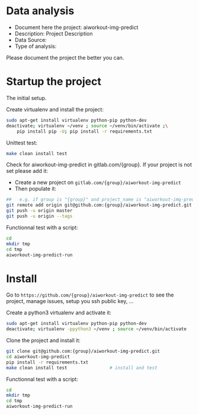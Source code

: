 # Data analysis
- Document here the project: aiworkout-img-predict
- Description: Project Description
- Data Source:
- Type of analysis:

Please document the project the better you can.

# Startup the project

The initial setup.

Create virtualenv and install the project:
```bash
sudo apt-get install virtualenv python-pip python-dev
deactivate; virtualenv ~/venv ; source ~/venv/bin/activate ;\
    pip install pip -U; pip install -r requirements.txt
```

Unittest test:
```bash
make clean install test
```

Check for aiworkout-img-predict in gitlab.com/{group}.
If your project is not set please add it:

- Create a new project on `gitlab.com/{group}/aiworkout-img-predict`
- Then populate it:

```bash
##   e.g. if group is "{group}" and project_name is "aiworkout-img-predict"
git remote add origin git@github.com:{group}/aiworkout-img-predict.git
git push -u origin master
git push -u origin --tags
```

Functionnal test with a script:

```bash
cd
mkdir tmp
cd tmp
aiworkout-img-predict-run
```

# Install

Go to `https://github.com/{group}/aiworkout-img-predict` to see the project, manage issues,
setup you ssh public key, ...

Create a python3 virtualenv and activate it:

```bash
sudo apt-get install virtualenv python-pip python-dev
deactivate; virtualenv -ppython3 ~/venv ; source ~/venv/bin/activate
```

Clone the project and install it:

```bash
git clone git@github.com:{group}/aiworkout-img-predict.git
cd aiworkout-img-predict
pip install -r requirements.txt
make clean install test                # install and test
```
Functionnal test with a script:

```bash
cd
mkdir tmp
cd tmp
aiworkout-img-predict-run
```
